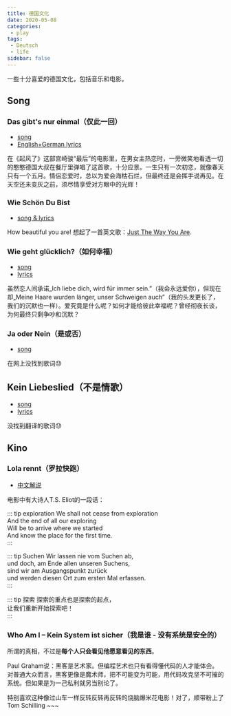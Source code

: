 ```yaml
---
title: 德国文化
date: 2020-05-08
categories:
 - play
tags:
 - Deutsch
 - life
sidebar: false
---
```


一些十分喜爱的德国文化，包括音乐和电影。

<!-- more -->

## Song

### Das gibt's nur einmal（仅此一回）

- [song](https://www.bilibili.com/video/BV1gb411G7LX)
- [English+German lyrics](https://lyricstranslate.com/en/das-gibts-nur-einmal-it-only-happens-once.html)

在《起风了》这部宫崎骏“最后”的电影里，在男女主热恋时，一旁微笑地看透一切的憨憨德国大叔在餐厅里弹唱了这首歌，十分应景。一生只有一次初恋，就像春天只有一个五月。情侣恋爱时，总以为爱会海枯石烂，但最终还是会挥手说再见。在天空还未变灰之前，须尽情享受对方眼中的光辉！

### Wie Schön Du Bist

- [song & lyrics](https://youtu.be/eTNKnD0RNVo)

How beautiful you are! 想起了一首英文歌：[Just The Way You Are](https://youtu.be/LjhCEhWiKXk).

### Wie geht glücklich?（如何幸福）

- [song](https://youtu.be/sovU0R5A7mk)
- [lyrics](https://lyricstranslate.com/en/wie-geht-gl%C3%BCcklich-how-does-happy-work.html)

虽然恋人间承诺„Ich liebe dich, wird für immer sein.”（我会永远爱你），但现在却„Meine Haare wurden länger, unser Schweigen auch”（我的头发更长了，我们的沉默也一样）。爱究竟是什么呢？如何才能给彼此幸福呢？曾经彻夜长谈，为何最终只剩争吵和沉默？

### Ja oder Nein（是或否）

- [song](https://youtu.be/_h5Itf6ORRI)

在网上没找到歌词:sweat:

## Kein Liebeslied（不是情歌）

- [song](https://youtu.be/HpFRyCee5gE)
- [lyrics](https://www.musixmatch.com/lyrics/Tom-Schilling-The-Jazz-Kids/Kein-Liebeslied)

没找到翻译的歌词:sweat:

## Kino

### Lola rennt（罗拉快跑）

- [中文解说](https://www.bilibili.com/video/BV1kW411e7nm/)

电影中有大诗人T.S. Eliot的一段话：

::: tip exploration
We shall not cease from exploration  
And the end of all our exploring  
Will be to arrive where we started  
And know the place for the first time.  
:::

::: tip Suchen
Wir lassen nie vom Suchen ab,  
und doch, am Ende allen unseren Suchens,  
sind wir am Ausgangspunkt zurück  
und werden diesen Ort zum ersten Mal erfassen.  
:::

::: tip 探索
探索的重点也是探索的起点，  
让我们重新开始探索吧！  
:::

### Who Am I – Kein System ist sicher（我是谁 - 没有系统是安全的）

所谓的真相，不过是**每个人只会看见他愿意看见的东西**。

Paul Graham说：黑客是艺术家。但编程艺术也只有看得懂代码的人才能体会。对普通大众而言，黑客更像是魔术师，把不可能变为可能，用代码攻克坚不可摧的系统。但如果是为一己私利就另当别论了。

特别喜欢这种像过山车一样反转反转再反转的烧脑爆米花电影！对了，顺带粉上了Tom Schilling ~~~
